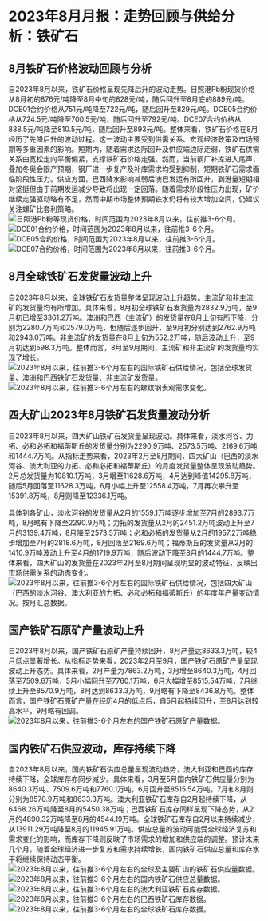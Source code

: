 # 2023年8月月报：走势回顾与供给分析：铁矿石
## **8月铁矿石价格波动回顾与分析**
自2023年8月以来，铁矿石价格呈现先降后升的波动走势。日照港Pb粉现货价格从8月初的876元/吨降至8月中旬的828元/吨，随后回升至8月底的889元/吨。DCE01合约价格从751元/吨降至722元/吨，随后回升至829元/吨。DCE05合约价格从724.5元/吨降至700.5元/吨，随后回升至792元/吨。DCE07合约价格从838.5元/吨降至810.5元/吨，随后回升至893元/吨。整体来看，铁矿石价格在8月经历了先降后升的波动过程。这一波动主要受到供需关系、宏观经济政策及市场预期等多重因素的影响。短期内，随着需求边际回升及供应端边际走弱，铁矿石供需关系由宽松走向平衡偏紧，支撑铁矿石价格走强。然而，当前钢厂补库进入尾声，叠加冬奥会限产预期，钢厂进一步复产及补库需求均受到抑制，短期铁矿石需求面临阶段性压力。供应方面，巴西降水影响减弱后澳巴发运有所回升，到港量短期相对坚挺但由于前期发运减少导致将出现一定回落。随着需求阶段性压力出现，矿价继续走强驱动略有不足，然而中期市场整体预期铁水仍将有较大增加空间，仍建议关注螺矿比套利策略。![日照港Pb粉等现货价格，时间范围为2023年8月以来，往前推3-6个月。](assets/日照港Pb粉等现货价格，时间范围为2023年8月以来，往前推3-6个月。.png)
![DCE01合约价格，时间范围为2023年8月以来，往前推3-6个月。](assets/DCE01合约价格，时间范围为2023年8月以来，往前推3-6个月。.png)
![DCE05合约价格，时间范围为2023年8月以来，往前推3-6个月。](assets/DCE05合约价格，时间范围为2023年8月以来，往前推3-6个月。.png)
![DCE07合约价格，时间范围为2023年8月以来，往前推3-6个月。](assets/DCE07合约价格，时间范围为2023年8月以来，往前推3-6个月。.png)
## **8月全球铁矿石发货量波动上升**
自2023年8月以来，全球铁矿石发货量整体呈现波动上升趋势。主流矿和非主流矿的发货量均有所增加。具体来看，8月初全球铁矿石发货量为2832.9万吨，至9月初已增至3361.2万吨。澳洲和巴西（主流矿）的发货量在8月上旬有所下降，分别为2280.7万吨和2579.0万吨，但随后逐步回升，至9月初分别达到2762.9万吨和2943.0万吨。非主流矿的发货量在8月上旬为552.2万吨，随后波动上升，至9月初达到598.3万吨。整体而言，8月至9月期间，主流矿和非主流矿的发货量均实现了增长。![2023年8月以来，往前推3-6个月左右的国际铁矿石供给情况，包括全球发货量、澳洲和巴西铁矿石发货量、非主流矿发货量。](assets/2023年8月以来，往前推3-6个月左右的国际铁矿石供给情况，包括全球发货量、澳洲和巴西铁矿石发货量、非主流矿发货量。.png)
![2023年8月以来，往前推3-6个月左右的螺纹钢表观需求变化。](assets/2023年8月以来，往前推3-6个月左右的螺纹钢表观需求变化。.png)
## **四大矿山2023年8月铁矿石发货量波动分析**

自2023年8月以来，四大矿山铁矿石发货量呈现波动。具体来看，淡水河谷、力拓、必和必拓和福蒂斯丘的发货量分别为2290.9万吨、2573.5万吨、2169.6万吨和1444.7万吨。从指标走势来看，2023年2月至8月期间，四大矿山（巴西的淡水河谷、澳大利亚的力拓、必和必拓和福蒂斯丘）的月度发货量整体呈现波动趋势。2月总发货量为10810.1万吨，3月增至11628.6万吨，4月达到峰值14295.8万吨，随后5月回落至11628.3万吨，6月小幅上升至12558.4万吨，7月再次攀升至15391.8万吨，8月则降至12336.1万吨。

具体到各矿山，淡水河谷的发货量从2月的1559.1万吨逐步增加至7月的2893.7万吨，8月略有下降至2290.9万吨；力拓的发货量从2月的2451.2万吨波动上升至7月的3139.4万吨，8月降至2573.5万吨；必和必拓的发货量从2月的1957.2万吨稳步增加至7月的2818.6万吨，8月回落至2169.6万吨；福蒂斯丘的发货量从2月的1410.9万吨波动上升至4月的1719.9万吨，随后波动下降至8月的1444.7万吨。整体来看，四大矿山的发货量在2023年2月至8月期间呈现明显的波动特征，反映出市场供需关系的动态变化。![2023年8月以来，往前推3-6个月左右的国际铁矿石供给情况，包括四大矿山（巴西的淡水河谷、澳大利亚的力拓、必和必拓和福蒂斯丘）的年度年产量变动情况。按月汇总数据。](assets/2023年8月以来，往前推3-6个月左右的国际铁矿石供给情况，包括四大矿山（巴西的淡水河谷、澳大利亚的力拓、必和必拓和福蒂斯丘）的年度年产量变动情况。按月汇总数据。.png)
## **国产铁矿石原矿产量波动上升**
自2023年8月以来，国产铁矿石原矿产量持续回升，8月产量达8633.3万吨，较4月低点显著增长。从指标走势来看，2023年2月至9月，国产铁矿石原矿产量呈现波动上升态势。具体来看，2月产量为7863.2万吨，3月增至8640.3万吨，4月回落至7509.6万吨，5月小幅回升至7760.1万吨，6月大幅增至8515.54万吨，7月继续上升至8570.9万吨，8月达到8633.3万吨，9月略有下降至8436.8万吨。整体而言，国产铁矿石原矿产量在经历4月的低点后，自5月起持续回升，至8月达到较高水平，9月略有回调。![2023年8月以来，往前推3-6个月左右的国产铁矿石原矿产量数据。](assets/2023年8月以来，往前推3-6个月左右的国产铁矿石原矿产量数据。.png)
## **国内铁矿石供应波动，库存持续下降**

自2023年8月以来，国内铁矿石供应总量呈现波动趋势，澳大利亚和巴西的库存持续下降，全球库存亦同步减少。具体来看，3月至5月国内铁矿石供应量分别为8640.3万吨、7509.6万吨和7760.1万吨，6月回升至8515.54万吨，7月和8月则分别为8570.9万吨和8633.3万吨。澳大利亚铁矿石库存自2月起持续下降，从6468.26万吨降至8月的5450.38万吨；巴西铁矿石库存同样呈现下降态势，从2月的4890.32万吨降至8月的4544.19万吨。全球铁矿石库存自2月以来持续减少，从13911.29万吨降至8月的11945.91万吨。供应总量的波动可能受全球经济复苏和需求变化的影响，而库存下降则反映了市场需求的增加和供应端的调整。预计未来几个月，随着全球经济进一步复苏和需求持续增长，国内铁矿石供应总量和库存水平将继续保持动态平衡。![2023年8月以来，往前推3-6个月左右的全球及主要矿山的铁矿石供应量数据。](assets/2023年8月以来，往前推3-6个月左右的全球及主要矿山的铁矿石供应量数据。.png)
![2023年8月以来，往前推3-6个月左右的国内铁矿石供应总量数据。](assets/2023年8月以来，往前推3-6个月左右的国内铁矿石供应总量数据。.png)
![2023年8月以来，往前推3-6个月左右的澳大利亚铁矿石库存数据。](assets/2023年8月以来，往前推3-6个月左右的澳大利亚铁矿石库存数据。.png)
![2023年8月以来，往前推3-6个月左右的巴西铁矿石库存数据。](assets/2023年8月以来，往前推3-6个月左右的巴西铁矿石库存数据。.png)
![2023年8月以来，往前推3-6个月左右的全球铁矿石库存数据。](assets/2023年8月以来，往前推3-6个月左右的全球铁矿石库存数据。.png)
